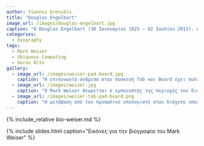 ```yaml
---
author: Yiannis Erenidis
title: "Douglas Engelbart"
image_url: /images/douglas-engelbart.jpg
caption: "O Douglas Engelbart (30 Ιανουαρίου 1925 – 02 Ιουλίου 2013). Αμερικάνος μηχανικός και εφευρέτης. Τιμήθηκε με πολλά βραβεία όπως Turing Award, Lemelson-MIT Prize, National Medal of Technology κ.α.. Ξεκίνησε να εργάζεται την δεκαετία του 1950. Διακρίθηκε για τις πατέντες του  Graphical User Interface (GUI), groupware και computer mouse. Θεωρήθηκε ο πατέρας του ποντικιού των ηλεκτρονικών υπολογιστών."
categories:
  - biography
tags:
  - Mark Weiser
  - Ubiquous Computing
  - Xerox Alto
gallery:
  - image_url: /images/weiser-pad-board.jpg
    caption: "Η επικονωνία ανάμεσα στην συσκευή Tab και Board έχει πολλές συνεργατικές εφαρμογές όπως σε αίθουσες συναντήσεων καθώς και σε αίθουσες διδασκαλίας."
  - image_url: /images/weiser.jpg
    caption: "Ο Mark Weiser θεωρείται ο εμπνευστής της περιοχής του διάχυτου υπολογισμού και κατασκεύασε τα πρώτα λειτουργικά πρωτότυπα για ένα οικοσύστημα συσκευών χρήστη, όπου η κάθε ξεχωριστή συσκευή διάδρασης συνδεόταν με τις άλλες για να προσφέρει την κατάλληλη πληροφορία στην κατάλληλη στιγμή και με όσο γίνεται μικρότερη συνειδητή εμπλοκή του χρήστη."
  - image_url: /images/weiser-tab-pad-board.png
    caption: "Η μετάβαση από τον προσωπικό υπολογιστή στον διάχυτο υπολογισμό σημαίνει πως εκτός από πολλές συσκευές που επικοινωνούν μεταξύ τους έχουμε επιπλέον και την επικοινωνία με τις συσκευές των άλλων χρηστών, οπότε η μετάβαση έχει και έναν έντονο κοινωνικό χαρακτήρα."
---
```


{% include_relative bio-weiser.md %}

{% include slides.html caption="Εικόνες για την βιογραφία του Mark Weiser" %}
